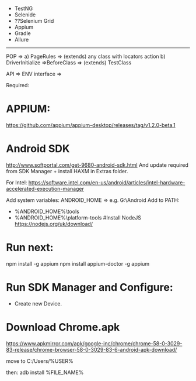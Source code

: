* TestNG
* Selenide
* ??Selenium Grid
* Appium
* Gradle
* Allure


----------------------


POP => 
a) PageRules  => (extends) any class with locators action
b)  DriverInitialize =>BeforeClass  => (extends) TestClass








API => ENV interface => 


Required:
# APPIUM:
https://github.com/appium/appium-desktop/releases/tag/v1.2.0-beta.1

# Android SDK
http://www.softportal.com/get-9680-android-sdk.html
And update required from SDK Manager + install HAXM in Extras folder.

For Intel: 
https://software.intel.com/en-us/android/articles/intel-hardware-accelerated-execution-manager


Add system variables:
ANDROID_HOME  => e.g. G:\Android
Add to PATH:
* %ANDROID_HOME%\tools
* %ANDROID_HOME%\platform-tools
#Install NodeJS
https://nodejs.org/uk/download/


# Run next:
npm install -g appium
npm install appium-doctor -g
appium


# Run SDK Manager and Configure:
- Create new Device.

# Download Chrome.apk
https://www.apkmirror.com/apk/google-inc/chrome/chrome-58-0-3029-83-release/chrome-browser-58-0-3029-83-6-android-apk-download/

move to C:/Users/%USER%

then:
adb install %FILE_NAME%
